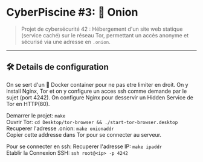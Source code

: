 # CyberPiscine #3: 🧅 Onion

> Projet de cybersécurité 42 : Hébergement d'un site web statique (service caché) sur le réseau Tor, permettant un accès anonyme et sécurisé via une adresse en `.onion`.

---

## 🛠️ Details de configuration

On se sert d'un 🐳 Docker container pour ne pas etre limiter en  droit.
On y install Nginx, Tor et on y configure un acces ssh comme demande par le sujet (port 4242).
On configure Nginx pour desservir un Hidden Service de Tor en HTTP(80).


Demarrer le projet: `make`<br>
Ouvrir Tor: `cd Desktop/tor-browser && ./start-tor-browser.desktop`<br>
Recuperer l'adresse .onion: `make onionaddr`<br>
Copier cette addresse dans Tor pour se connecter au serveur. <br>

Pour se connecter en ssh:
Recuperer l'adresse IP: `make ipaddr`<br>
Etablir la Connexion SSH: `ssh root@<ip> -p 4242`<br>

